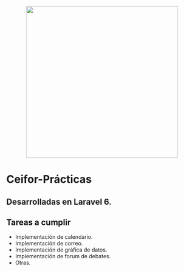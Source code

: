 <p align="center"><a href="https://laravel.com" target="_blank"><img src="https://raw.githubusercontent.com/laravel/art/master/logo-lockup/5%20SVG/2%20CMYK/1%20Full%20Color/laravel-logolockup-cmyk-red.svg" width="400"></a></p>

# Ceifor-Prácticas

## Desarrolladas en Laravel 6.

## Tareas a cumplir

- Implementación de calendario.
- Implementación de correo.
- Implementación de gráfica de datos.
- Implementación de forum de debates.
- Otras.
